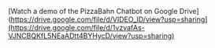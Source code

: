 [Watch a demo of the PizzaBahn Chatbot on Google Drive](https://drive.google.com/file/d/VIDEO_ID/view?usp=sharing](https://drive.google.com/file/d/1vzvafAs-VJNCBQKfL5NEaADtt4BYHycD/view?usp=sharing)
